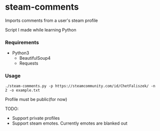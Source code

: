 # steam-comments
Imports comments from a user's steam profile

Script I made while learning Python

### Requirements

* Python3
  * BeautifulSoup4
  * Requests

### Usage

`./steam-comments.py -p https://steamcommunity.com/id/ChetFaliszek/ -n 2 -o example.txt`

Profile must be public(for now)

TODO:
* Support private profiles
* Support steam emotes. Currently emotes are blanked out

